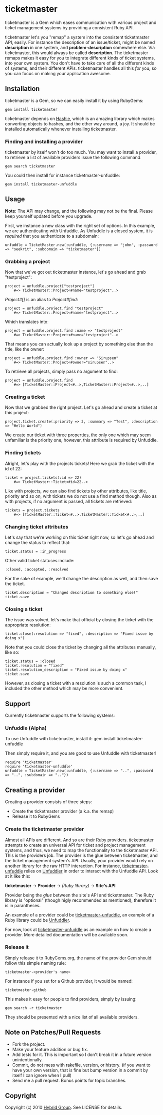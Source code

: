 # ticketmaster

ticketmaster is a Gem which eases communication with various project and ticket management systems by providing a consistent Ruby API.

ticketmaster let's you "remap" a system into the consistent ticketmaster API, easily. For instance the description of an issue/ticket, might be named **description** in one system, and **problem-description** somewhere else. Via ticketmaster, this would always be called **description**. The ticketmaster remaps makes it easy for you to integrate different kinds of ticket systems, into your own system. You don't have to take care of all the different kinds of systems, and their different APIs. ticketmaster handles all this *for* you, so you can focus on making your application awesome.

## Installation

ticketmaster is a Gem, so we can easily install it by using RubyGems:

    gem install ticketmaster

ticketmaster depends on [Hashie](http://github.com/intridea/hashie), which is an amazing library which makes converting objects to hashes, and the other way around, a joy. It should be installed automatically whenever installing ticketmaster.

### Finding and installing a provider

ticketmaster by itself won't do too much. You may want to install a provider, to retrieve a list of available providers issue the following command:

    gem search ticketmaster

You could then install for instance ticketmaster-unfuddle:

    gem install ticketmaster-unfuddle

## Usage

**Note:** The API may change, and the following may not be the final. Please keep yourself updated before you upgrade.

First, we instance a new class with the right set of options. In this example, we are authenticating with Unfuddle. As Unfuddle is a closed system, it is *required* that you authenticate to a subdomain:

    unfuddle = TicketMaster.new(:unfuddle, {:username => "john", :password => "seekrit", :subdomain => "ticketmaster"})

### Grabbing a project

Now that we've got out ticketmaster instance, let's go ahead and grab "testproject":

    project = unfuddle.project["testproject"]
        #=> TicketMaster::Project<#name="testproject"..>

*Project#[]* is an alias to *Project#find*:

    project = unfuddle.project.find "testproject"
        #=> TicketMaster::Project<#name="testproject"..>

Which translates into:

    project = unfuddle.project.find :name => "testproject"
        #=> TicketMaster::Project<#name="testproject"..>

That means you can actually look up a project by something else than the title, like the owner:

    project = unfuddle.project.find :owner => "Sirupsen"
        #=> TicketMaster::Project<#owner="sirupsen"..>

To retrieve all projects, simply pass no argument to find:

    project = unfuddle.project.find
        #=> [TicketMaster::Project<#..>,TicketMaster::Project<#..>,..]

### Creating a ticket

Now that we grabbed the right project. Let's go ahead and create a ticket at this project:

    project.ticket.create(:priority => 3, :summary => "Test", :description => "Hello World")

We create our ticket with three properties, the only one which may seem unfamiliar is the priority one, however, this attribute is required by Unfuddle.

### Finding tickets

Alright, let's play with the projects tickets! Here we grab the ticket with the id of 22:

    ticket = project.tickets(:id => 22)
        #=> TicketMaster::Ticket<#id=22..>

Like with projects, we can also find tickets by other attributes, like title, priority and so on, with tickets we do not use a find method though. Also as with projects, if no argument is passed, all tickets are retrieved:

    tickets = project.tickets
        #=> [TicketMaster::Ticket<#..>,TicketMaster::Ticket<#..>,..]

### Changing ticket attributes

Let's say that we're working on this ticket right now, so let's go ahead and change the status to reflect that:

    ticket.status = :in_progress

Other valid ticket statuses include:

    :closed, :accepted, :resolved

For the sake of example, we'll change the description as well, and then save the ticket.

    ticket.description = "Changed description to something else!"
    ticket.save

### Closing a ticket

The issue was solved, let's make that official by closing the ticket with the appropriate resolution:

    ticket.close(:resolution => "fixed", :description => "Fixed issue by doing x")

Note that you could close the ticket by changing all the attributes manually, like so:

    ticket.status = :closed
    ticket.resolution = "fixed"
    ticket.resolution_description = "Fixed issue by doing x"
    ticket.save

However, as closing a ticket with a resolution is such a common task, I included the other method which may be more convenient.

## Support

Currently ticketmaster supports the following systems:

### Unfuddle (Alpha)

To use Unfuddle with ticketmaster, install it:
    gem install ticketmaster-unfuddle

Then simply require it, and you are good to use Unfuddle with ticketmaster!

    require 'ticketmaster'
    require 'ticketmaster-unfuddle'
    unfuddle = TicketMaster.new(:unfuddle, {:username => "..", :password => "..", :subdomain => ".."})

## Creating a provider
Creating a provider consists of three steps:

* Create the ticketmaster provider (a.k.a. the remap)
* Release it to RubyGems

### Create the ticketmaster provider
Almost all APIs are different. And so are their Ruby providers. ticketmaster attempts to create an universal API for ticket and project management systems, and thus, we need to map the functionality to the ticketmaster API. This is the providers job. The provider is the glue between ticketmaster, and the ticket management system's API.
Usually, your provider would rely on another library for the raw HTTP interaction. For instance, [ticketmaster-unfuddle](http://github.com/hybridgroup/ticketmaster-unfuddle) relies on [Unfuddler](http://github.com/hybridgroup/unfuddler) in order to interact with the Unfuddle API. Look at it like this:

**ticketmaster** -> **Provider** -> *(Ruby library)* -> **Site's API**

Provider being the *glue* between the site's API and ticketmaster. The Ruby library is "optional" (though higly recommended as mentioned), therefore it is in parantheses.

An example of a provider could be [ticketmaster-unfuddle](http://github.com/hybridgroup/ticketmaster-unfuddle), an example of a Ruby library could be [Unfuddler](http://github.com/hybridgroup/unfuddler).

For now, look at [ticketmaster-unfuddle](http://github.com/hybridgroup/ticketmaster-unfuddle) as an example on how to create a provider. More detailed documentation will be available soon.

### Release it
Simply release it to RubyGems.org, the name of the provider Gem should follow this simple naming rule:

    ticketmaster-<provider's name>

For instance if you set for a Github provider, it would be named:

    ticketmaster-github

This makes it easy for people to find providers, simply by issuing:

    gem search -r ticketmaster

They should be presented with a nice list of all available providers.

## Note on Patches/Pull Requests
 
* Fork the project.
* Make your feature addition or bug fix.
* Add tests for it. This is important so I don't break it in a
  future version unintentionally.
* Commit, do not mess with rakefile, version, or history.
  (if you want to have your own version, that is fine but bump version in a commit by itself I can ignore when I pull)
* Send me a pull request. Bonus points for topic branches.

## Copyright

Copyright (c) 2010 [Hybrid Group](http://hybridgroup.com). See LICENSE for details.
